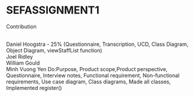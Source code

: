 # SEFASSIGNMENT1

Contribution <br><br>

Daniel Hoogstra - 25% (Questionnaire, Transcription, UCD, Class Diagram, Object Diagram, viewStaffList function)<br>
Joel Ridley<br>
William Gould<br>
Minh Vuong Yen Do:Purpose, Product scope,Product perspective, Questionnaire, Interview notes, Functional requirement, Non-functional requirements, Use case diagram, Class diagrams, Made all classes, Implemented register()

